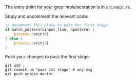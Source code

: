 The entry point for your grep implementation is in `src/main.rs`.

Study and uncomment the relevant code: 

```rust
// Uncomment this block to pass the first stage
if match_pattern(&input_line, &pattern) {
    process::exit(0)
} else {
    process::exit(1)
}
```

Push your changes to pass the first stage:

```
git add .
git commit -m "pass 1st stage" # any msg
git push origin master
```
